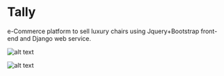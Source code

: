 # Tally
e-Commerce platform to sell luxury chairs using Jquery+Bootstrap front-end and Django web service. 


![alt text](https://imgur.com/K9Jd6NC.png)

![alt text](https://imgur.com/dhJ9I3B.png)


